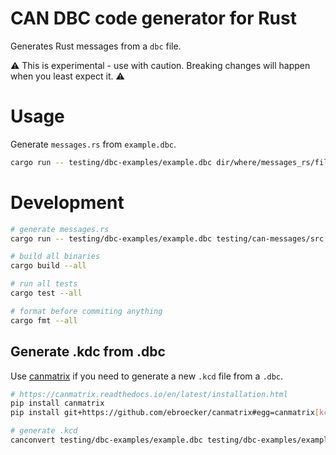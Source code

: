 # CAN DBC code generator for Rust

Generates Rust messages from a `dbc` file.

⚠️ This is experimental - use with caution. Breaking changes will happen when you least expect it. ⚠️

# Usage

Generate `messages.rs` from `example.dbc`.
```bash
cargo run -- testing/dbc-examples/example.dbc dir/where/messages_rs/file/is/written
```

# Development

```bash
# generate messages.rs
cargo run -- testing/dbc-examples/example.dbc testing/can-messages/src

# build all binaries
cargo build --all

# run all tests
cargo test --all

# format before commiting anything
cargo fmt --all
```

## Generate .kdc from .dbc

Use [canmatrix](https://github.com/ebroecker/canmatrix) if you need to generate a new `.kcd` file from a `.dbc`.

```bash
# https://canmatrix.readthedocs.io/en/latest/installation.html
pip install canmatrix
pip install git+https://github.com/ebroecker/canmatrix#egg=canmatrix[kcd]

# generate .kcd
canconvert testing/dbc-examples/example.dbc testing/dbc-examples/example.kcd
```
